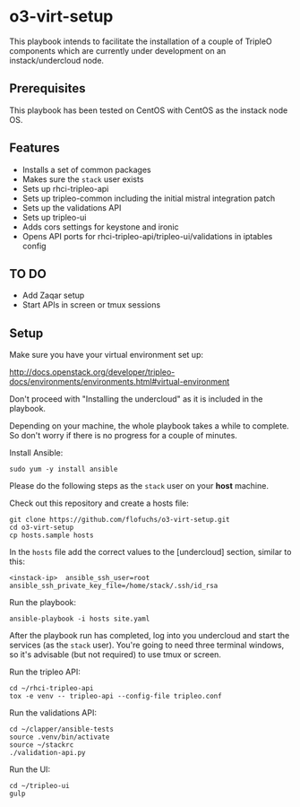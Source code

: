 # o3-virt-setup

This playbook intends to facilitate the installation of a couple of
TripleO components which are currently under development on an
instack/undercloud node.


## Prerequisites

This playbook has been tested on CentOS with CentOS as the instack node
OS.

## Features

- Installs a set of common packages
- Makes sure the `stack` user exists
- Sets up rhci-tripleo-api
- Sets up tripleo-common including the initial mistral integration patch
- Sets up the validations API
- Sets up tripleo-ui
- Adds cors settings for keystone and ironic
- Opens API ports for rhci-tripleo-api/tripleo-ui/validations in iptables config


## TO DO

- Add Zaqar setup
- Start APIs in screen or tmux sessions


## Setup

Make sure you have your virtual environment set up:

http://docs.openstack.org/developer/tripleo-docs/environments/environments.html#virtual-environment

Don't proceed with "Installing the undercloud" as it is included in the
playbook.

Depending on your machine, the whole playbook takes a while to complete.
So don't worry if there is no progress for a couple of minutes.

Install Ansible:

```
sudo yum -y install ansible
```

Please do the following steps as the `stack` user on your **host** machine.

Check out this repository and create a hosts file:

```
git clone https://github.com/flofuchs/o3-virt-setup.git
cd o3-virt-setup
cp hosts.sample hosts
```

In the `hosts` file add the correct values to the [undercloud] section,
similar to this:

```
<instack-ip>  ansible_ssh_user=root    ansible_ssh_private_key_file=/home/stack/.ssh/id_rsa
```

Run the playbook:

```
ansible-playbook -i hosts site.yaml
```

After the playbook run has completed, log into you undercloud and start
the services (as the `stack` user). You're going to need three terminal
windows, so it's advisable (but not required) to use tmux or screen.

Run the tripleo API:

```
cd ~/rhci-tripleo-api
tox -e venv -- tripleo-api --config-file tripleo.conf
```

Run the validations API:
```
cd ~/clapper/ansible-tests
source .venv/bin/activate
source ~/stackrc
./validation-api.py
```

Run the UI:
```
cd ~/tripleo-ui
gulp
```
